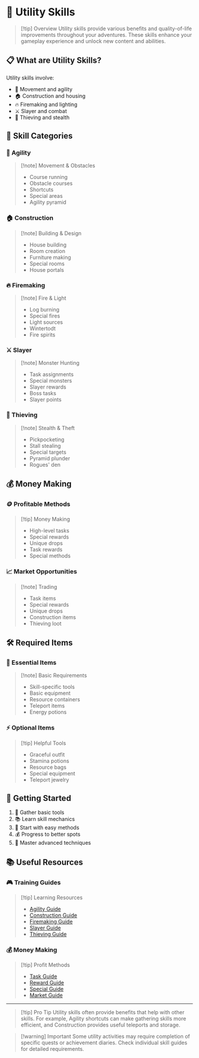 # 🎯 Utility Skills

> [!tip] Overview
> Utility skills provide various benefits and quality-of-life improvements throughout your adventures. These skills enhance your gameplay experience and unlock new content and abilities.

## 📋 What are Utility Skills?

Utility skills involve:
- 🏃 Movement and agility
- 🏠 Construction and housing
- 🔥 Firemaking and lighting
- ⚔️ Slayer and combat
- 🦹 Thieving and stealth

## 🎯 Skill Categories

<div class="grid grid-cols-1 md:grid-cols-2 gap-4">
<div>

### 🏃 Agility
> [!note] Movement & Obstacles
> - Course running
> - Obstacle courses
> - Shortcuts
> - Special areas
> - Agility pyramid

### 🏠 Construction
> [!note] Building & Design
> - House building
> - Room creation
> - Furniture making
> - Special rooms
> - House portals

### 🔥 Firemaking
> [!note] Fire & Light
> - Log burning
> - Special fires
> - Light sources
> - Wintertodt
> - Fire spirits

</div>
<div>

### ⚔️ Slayer
> [!note] Monster Hunting
> - Task assignments
> - Special monsters
> - Slayer rewards
> - Boss tasks
> - Slayer points

### 🦹 Thieving
> [!note] Stealth & Theft
> - Pickpocketing
> - Stall stealing
> - Special targets
> - Pyramid plunder
> - Rogues' den

</div>
</div>

## 💰 Money Making

<div class="grid grid-cols-1 md:grid-cols-2 gap-4">
<div>

### 🪙 Profitable Methods
> [!tip] Money Making
> - High-level tasks
> - Special rewards
> - Unique drops
> - Task rewards
> - Special methods

</div>
<div>

### 📈 Market Opportunities
> [!note] Trading
> - Task items
> - Special rewards
> - Unique drops
> - Construction items
> - Thieving loot

</div>
</div>

## 🛠️ Required Items

<div class="grid grid-cols-1 md:grid-cols-2 gap-4">
<div>

### 🎒 Essential Items
> [!note] Basic Requirements
> - Skill-specific tools
> - Basic equipment
> - Resource containers
> - Teleport items
> - Energy potions

</div>
<div>

### ⚡ Optional Items
> [!tip] Helpful Tools
> - Graceful outfit
> - Stamina potions
> - Resource bags
> - Special equipment
> - Teleport jewelry

</div>
</div>

## 🚀 Getting Started

1. 🎒 Gather basic tools
2. 📚 Learn skill mechanics
3. 🎯 Start with easy methods
4. 💰 Progress to better spots
5. 🌟 Master advanced techniques

## 📚 Useful Resources

<div class="grid grid-cols-1 md:grid-cols-2 gap-4">
<div>

### 🎮 Training Guides
> [!tip] Learning Resources
> - [Agility Guide](/skills/utility/agility)
> - [Construction Guide](/skills/utility/construction)
> - [Firemaking Guide](/skills/utility/firemaking)
> - [Slayer Guide](/skills/utility/slayer)
> - [Thieving Guide](/skills/utility/thieving)

</div>
<div>

### 💰 Money Making
> [!tip] Profit Methods
> - [Task Guide](/guides/money-making/tasks)
> - [Reward Guide](/guides/money-making/rewards)
> - [Special Guide](/guides/money-making/special)
> - [Market Guide](/guides/money-making/market)

</div>
</div>

---

> [!tip] Pro Tip
> Utility skills often provide benefits that help with other skills. For example, Agility shortcuts can make gathering skills more efficient, and Construction provides useful teleports and storage.

> [!warning] Important
> Some utility activities may require completion of specific quests or achievement diaries. Check individual skill guides for detailed requirements. 